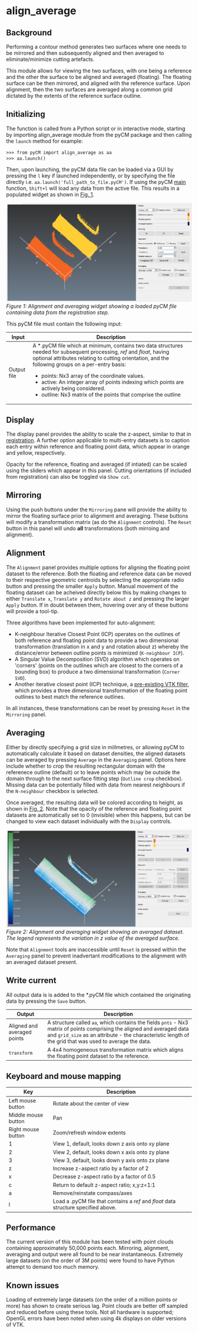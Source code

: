 # align_average

## Background
Performing a contour method generates two surfaces where one needs to be mirrored and then subsequently aligned and then averaged to eliminate/minimize cutting artefacts.

This module allows for viewing the two surfaces, with one being a reference and the other the surface to be aligned and averaged (floating). The floating surface can be then mirrored, and aligned with the reference surface. Upon alignment, then the two surfaces are averaged along a common grid dictated by the extents of the reference surface outline.

## Initializing

The function is called from a Python script or in interactive mode, starting by importing align_average module from the pyCM package and then calling the `launch` method for example: 
~~~
>>> from pyCM import align_average as aa
>>> aa.launch()
~~~

Then, upon launching, the pyCM data file can be loaded via a GUI by pressing the `l` key if launched independently, or by specifying the file directly i.e. `aa.launch('full_path_to_file.pyCM')`. If using the pyCM [main](mainREADME.md) function, `Shift+l` will load any data from the active file. This results in a populated widget as shown in [Fig. 1](#fig1).

<span>![<span></span>](images/avg_loaded.png)</span>  
*<a name="fig1"></a> Figure 1: Alignment and averaging widget showing a loaded pyCM file containing data from the registration step.*

This pyCM file must contain the following input:

Input | Description
---  |---
Output file	| A *.pyCM file which at minimum, contains two data structures needed for subsequent processing, *ref* and *float*, having optional attributes relating to cutting orientation, and the following groups on a per-entry basis:<ul><li>points: Nx3 array of the coordinate values.</li><li>active: An integer array of points indexing which points are actively being considered.</li><li>outline: Nx3 matrix of the points that comprise the outline</li></ul>
## Display
The display panel provides the ability to scale the z-aspect, similar to that in [registration](registrationREADME.md). A further option applicable to multi-entry datasets is to caption each entry within reference and floating point data, which appear in orange and yellow, respectively.

Opacity for the reference, floating and averaged (if intiated) can be scaled using the sliders which appear in this panel. Cutting orientations (if included from registration) can also be toggled via `Show cut`.

## Mirroring
Using the push buttons under the `Mirroring` pane will provide the ability to mirror the floating surface prior to alignment and averaging. These buttons will modify a transformation matrix (as do the `Alignment` controls). The `Reset` button in this panel will undo **all** transformations (both mirroing and alignment).

## Alignment
The `Alignment` panel provides multiple options for aligning the floating point dataset to the reference. Both the floating and reference data can be moved to their respective geometric centroids by selecting the appropriate radio button and pressing the smaller `Apply` button. Manual movement of the floating dataset can be acheived directly below this by making changes to either `Translate x`, `Translate y` and `Rotate about z` and pressing the larger `Apply` button. If in doubt between them, hovering over any of these buttons will provide a tool-tip.

Three algorithms have been implemented for auto-alignment:
* K-neighbour Iterative Closest Point (ICP) operates on the outlines of both reference and floating point data to provide a two dimensional transformation (translation in x and y and rotation about z) whereby the distance/error between outline points is minimized (`K-neighbour ICP`).
* A Singular Value Decomposition (SVD) algorithm which operates on 'corners' (points on the outlines which are closest to the corners of a bounding box) to produce a two dimensional transformation (`Corner SVD`).
* Another iterative closest point (ICP) technique, a [pre-existing VTK filter](https://www.vtk.org/doc/nightly/html/classvtkIterativeClosestPointTransform.html#details), which provides a three dimensional transformation of the floating point outlines to best match the reference outlines.

In all instances, these transformations can be reset by pressing `Reset` in the `Mirroring` panel.

## Averaging
Either by directly specifying a grid size in millmetres, or allowing pyCM to automatically calculate it based on dataset densities, the aligned datasets can be averaged by pressing `Average` in the `Averaging` panel. Options here include whether to crop the resulting rectangular domain with the referenece outline (default) or to leave points which may be outside the domain through to the next surface fitting step (`Outline crop` checkbox). Missing data can be potentially filled with data from nearest neighbours if the `N-neighbour` checkbox is selected.

Once averaged, the resulting data will be colored according to height, as shown in [Fig. 2](#fig2). Note that the opacity of the reference and floating point datasets are automatically set to 0 (invisible) when this happens, but can be changed to view each dataset individually with the `Display` controls. 

<span>![<span></span>](images/avg_averaged.png)</span>  
*<a name="fig1"></a> Figure 2: Alignment and averaging widget showing an averaged dataset. The legend represents the variation in z value of the averaged surface.*

Note that `Alignment` tools are inaccessible until `Reset` is pressed within the `Averaging` panel to prevent inadvertant modifications to the alignment with an averaged dataset present.

## Write current
All output data is is added to the *.pyCM file which contained the originating data by pressing the `Save` button.

Output | Description
---  |---
Aligned and averaged points | A structure called `aa`, which contains the fields `pnts` - Nx3 matrix of points comprising the aligned and averaged data and `grid_size` as an attribute - the characteristic length of the grid that was used to average the data.
`transform` | A 4x4 homogeneous transformation matrix which aligns the floating point dataset to the reference.

## Keyboard and mouse mapping

Key | Description
---  |---
Left mouse button 	|Rotate about the center of view
Middle mouse button 	|Pan
Right mouse button 	|Zoom/refresh window extents
1 	|View 1, default, looks down z axis onto xy plane
2 	|View 2, default, looks down x axis onto zy plane
3 	|View 3, default, looks down y axis onto zx plane
z 	|Increase z-aspect ratio by a factor of 2
x 	|Decrease z-aspect ratio by a factor of 0.5
c 	|Return to default z-aspect ratio; x,y:z=1:1
a 	|Remove/reinstate compass/axes
l	|Load a .pyCM file that contains a *ref* and *float* data structure specified above.

## Performance
The current version of this module has been tested with point clouds containing approximately 50,000 points each. Mirroring, alignment, averaging and output were all found to be near instantaneous. Extremely large datasets (on the order of 3M points) were found to have Python attempt to demand too much memory.


## Known issues

Loading of extremely large datasets (on the order of a million points or more) has shown to create serious lag. Point clouds are better off sampled and reduced before using these tools. Not all hardware is supported; OpenGL errors have been noted when using 4k displays on older versions of VTK.
